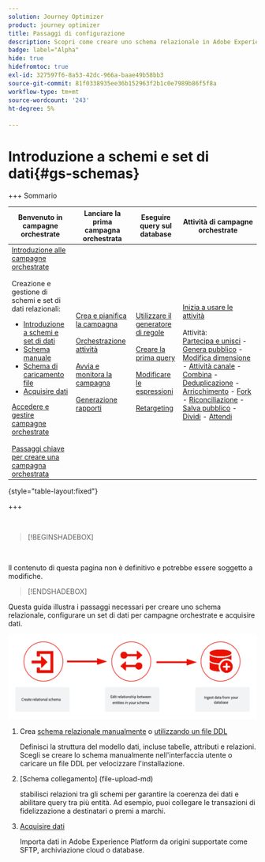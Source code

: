 ```yaml
---
solution: Journey Optimizer
product: journey optimizer
title: Passaggi di configurazione
description: Scopri come creare uno schema relazionale in Adobe Experience Platform caricando una DDL
badge: label="Alpha"
hide: true
hidefromtoc: true
exl-id: 327597f6-8a53-42dc-966a-baae49b58bb3
source-git-commit: 81f0338935ee36b152963f2b1c0e7989b86f5f8a
workflow-type: tm+mt
source-wordcount: '243'
ht-degree: 5%

---
```


# Introduzione a schemi e set di dati{#gs-schemas}

+++ Sommario

| Benvenuto in campagne orchestrate | Lanciare la prima campagna orchestrata | Eseguire query sul database | Attività di campagne orchestrate |
|---|---|---|---|
| [Introduzione alle campagne orchestrate](gs-orchestrated-campaigns.md)<br/><br/>Creazione e gestione di schemi e set di dati relazionali:</br> <ul><li>[Introduzione a schemi e set di dati](gs-schemas.md)</li><li>[Schema manuale](manual-schema.md)</li><li>[Schema di caricamento file](file-upload-schema.md)</li><li>[Acquisire dati](ingest-data.md)</li></ul>[Accedere e gestire campagne orchestrate](access-manage-orchestrated-campaigns.md)<br/><br/>[Passaggi chiave per creare una campagna orchestrata](gs-campaign-creation.md) | [Crea e pianifica la campagna](create-orchestrated-campaign.md)<br/><br/>[Orchestrazione attività](orchestrate-activities.md)<br/><br/>[Avvia e monitora la campagna](start-monitor-campaigns.md)<br/><br/>[Generazione rapporti](reporting-campaigns.md) | [Utilizzare il generatore di regole](orchestrated-rule-builder.md)<br/><br/>[Creare la prima query](build-query.md)<br/><br/>[Modificare le espressioni](edit-expressions.md)<br/><br/>[Retargeting](retarget.md) | [Inizia a usare le attività](activities/about-activities.md)<br/><br/>Attività:<br/>[Partecipa e unisci](activities/and-join.md) - [Genera pubblico](activities/build-audience.md) - [Modifica dimensione](activities/change-dimension.md) - [Attività canale](activities/channels.md) - [Combina](activities/combine.md) - [Deduplicazione](activities/deduplication.md) - [Arricchimento](activities/enrichment.md) - [Fork](activities/fork.md) - [Riconciliazione](activities/reconciliation.md) - [Salva pubblico](activities/save-audience.md) - [Dividi](activities/split.md) - [Attendi](activities/wait.md) |

{style="table-layout:fixed"}

+++

</br>

>[!BEGINSHADEBOX]

</br>

Il contenuto di questa pagina non è definitivo e potrebbe essere soggetto a modifiche.

>[!ENDSHADEBOX]

Questa guida illustra i passaggi necessari per creare uno schema relazionale, configurare un set di dati per campagne orchestrate e acquisire dati.

![](assets/do-not-localize/schema_admin.png)

1. Crea [schema relazionale manualmente](manual-schema.md) o [utilizzando un file DDL](file-upload-schema.md)

   Definisci la struttura del modello dati, incluse tabelle, attributi e relazioni. Scegli se creare lo schema manualmente nell&#39;interfaccia utente o caricare un file DDL per velocizzare l&#39;installazione.

1. [Schema collegamento] (file-upload-md)

   stabilisci relazioni tra gli schemi per garantire la coerenza dei dati e abilitare query tra più entità. Ad esempio, puoi collegare le transazioni di fidelizzazione a destinatari o premi a marchi.

1. [Acquisire dati](ingest-data.md)

   Importa dati in Adobe Experience Platform da origini supportate come SFTP, archiviazione cloud o database.

